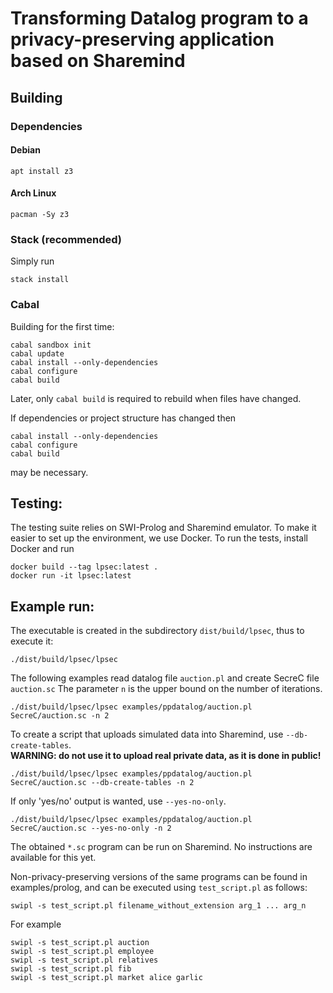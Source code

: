 # Transforming Datalog program to a privacy-preserving application based on Sharemind



## Building

### Dependencies

#### Debian

    apt install z3

#### Arch Linux

    pacman -Sy z3

### Stack (recommended)

Simply run

    stack install

### Cabal

Building for the first time:

    cabal sandbox init
    cabal update
    cabal install --only-dependencies
    cabal configure
    cabal build

Later, only `cabal build` is required to rebuild when files have changed.

If dependencies or project structure has changed then

    cabal install --only-dependencies
    cabal configure
    cabal build

may be necessary.

## Testing:

The testing suite relies on SWI-Prolog and Sharemind emulator. To make it easier
to set up the environment, we use Docker. To run the tests, install Docker and run

    docker build --tag lpsec:latest .
    docker run -it lpsec:latest

## Example run:

The executable is created in the subdirectory `dist/build/lpsec`, thus to execute it:

    ./dist/build/lpsec/lpsec

The following examples read datalog file `auction.pl` and create SecreC file `auction.sc`
The parameter `n` is the upper bound on the number of iterations.

    ./dist/build/lpsec/lpsec examples/ppdatalog/auction.pl SecreC/auction.sc -n 2

To create a script that uploads simulated data into Sharemind, use `--db-create-tables`.  
**WARNING: do not use it to upload real private data, as it is done in public!**

    ./dist/build/lpsec/lpsec examples/ppdatalog/auction.pl SecreC/auction.sc --db-create-tables -n 2

If only 'yes/no' output is wanted, use `--yes-no-only`.

    ./dist/build/lpsec/lpsec examples/ppdatalog/auction.pl SecreC/auction.sc --yes-no-only -n 2

The obtained `*.sc` program can be run on Sharemind. No instructions are available for this yet.


Non-privacy-preserving versions of the same programs can be found in examples/prolog, and can be executed using `test_script.pl` as follows:

    swipl -s test_script.pl filename_without_extension arg_1 ... arg_n

For example

    swipl -s test_script.pl auction
    swipl -s test_script.pl employee
    swipl -s test_script.pl relatives
    swipl -s test_script.pl fib
    swipl -s test_script.pl market alice garlic

